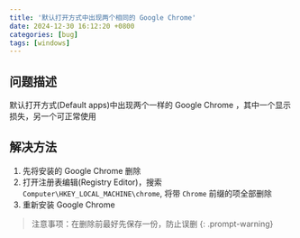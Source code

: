 ```yaml
---
title: '默认打开方式中出现两个相同的 Google Chrome'
date: 2024-12-30 16:12:20 +0800
categories: [bug]
tags: [windows]
---
```


## 问题描述

默认打开方式(Default apps)中出现两个一样的 Google Chrome ，其中一个显示损失，另一个可正常使用

## 解决方法

1. 先将安装的 Google Chrome 删除
2. 打开注册表编辑(Registry Editor)，搜索 `Computer\HKEY_LOCAL_MACHINE\chrome`, 将带 `Chrome` 前缀的项全部删除
3. 重新安装 Google Chrome

> 注意事项：在删除前最好先保存一份，防止误删
{: .prompt-warning}

